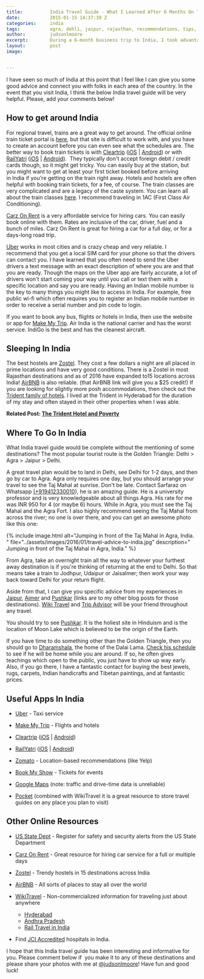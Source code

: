```yaml
---
title:			India Travel Guide - What I Learned After 6 Months On The Road
date:			2015-01-15 14:37:39 Z
categories:		india
tags:			agra, dehli, jaipur, rajasthan, recommendations, tips, travel
author:			judsonlmoore
excerpt:		During a 6-month business trip to India, I took advantage of every weekend to travel to a different corner of this beautiful and vibrant country.
layout:			post
image:			


---
```


I have seen so much of India at this point that I feel like I can give you some good advice and connect you with folks in each area of the country. In the event that you visit India, I think the below India travel guide will be very helpful. Please, add your comments below!

## How to get around India

For regional travel, trains are a great way to get around. The official online train ticket portal is [here](https://www.irctc.co.in/eticketing/loginHome.jsf), but that site is difficult to work with, and you have to create an account before you can even see what the schedules are. The better way to book train tickets is with [Cleartrip](http://www.cleartrip.com/) ([iOS](https://www.judsonlmoore.com/get/ios-cleartrip/) | [Android](https://www.judsonlmoore.com/get/android-cleartrip/)) or with [RailYatri](https://www.railyatri.in/) ([iOS](https://www.judsonlmoore.com/get/ios-railyatri/) | [Android](https://www.judsonlmoore.com/get/android-railyatri/)).  They typically don't accept foreign debit / credit cards though, so it might get tricky. You can easily buy at the station, but you might want to get at least your first ticket booked before arriving in India if you're getting on the train right away. Hotels and hostels are often helpful with booking train tickets, for a fee, of course. The train classes are very complicated and are a legacy of the caste system. You can learn all about the train classes [here](http://wikitravel.org/en/Rail_travel_in_India). I recommend traveling in 1AC (First Class Air Conditioning).

[Carz On Rent](http://www.carzonrent.com/) is a very affordable service for hiring cars. You can easily book online with them. Rates are inclusive of the car, driver, fuel and a bunch of miles. Carz On Rent is great for hiring a car for a full day, or for a days-long road trip.

[Uber](https://www.uber.com/invite/uberjudsonlmoore) works in most cities and is crazy cheap and very reliable. I recommend that you get a local SIM card for your phone so that the drivers can contact you. I have learned that you often need to send the Uber drivers a text message with an exact description of where you are and that you are ready. Though the maps on the Uber app are fairly accurate, a lot of drivers won't start coming your way until you call or text them with a specific location and say you are ready. Having an Indian mobile number is the key to many things you might like to access in India. For example, free public wi-fi which often requires you to register an Indian mobile number in order to receive a serial number and pin code to login.

If you want to book any bus, flights or hotels in India, then use the website or app for [Make My Trip](http://makemytrip.com/). Air India is the national carrier and has the worst service. IndiGo is the best and has the cleanest aircraft.

## Sleeping In India

The best hostels are [Zostel](http://zostel.com/). They cost a few dollars a night are all placed in prime locations and have very good conditions. There is a Zostel in most Rajasthan destinations and as of 2016 have expanded to15 locations across India! [AirBNB](https://www.judsonlmoore.com/get/airbnb/) is also reliable. (that AirBNB link will give you a \$25 credit!) If you are looking for slightly more posh accommodations, then check out the [Trident family of hotels](http://www.tridenthotels.com/). I lived at the Trident in Hyderabad for the duration of my stay and often stayed in their other properties when I was able.

**Related Post: [The Trident Hotel and Poverty](https://www.judsonlmoore.com/the-trident-hotel-and-poverty/)**

## Where To Go In India

What India travel guide would be complete without the mentioning of some destinations? The most popular tourist route is the Golden Triangle: Delhi > Agra > Jaipur > Delhi.

A great travel plan would be to land in Delhi, see Delhi for 1-2 days, and then go by car to Agra. Agra only requires one day, but you should arrange your travel to see the Taj Mahal at sunrise. Don't be late. Contact Sarfaraz on Whatsapp [(+919412330010](tel:%28%2B919412330010)), he is an amazing guide. He is a university professor and is very knowledgeable about all things Agra. His rate for me was INR 950 for 4 (or maybe 6) hours. While in Agra, you must see the Taj Mahal and the Agra Fort. I also highly recommend seeing the Taj Mahal from across the river; no one is over there, and you can get an awesome photo like this one:

{% include image.html alt="Jumping in front of the Taj Mahal in Agra, India. " file="../assets/images/2016/01/travel-advice-to-india.jpg" description=" Jumping in front of the Taj Mahal in Agra, India." %}

From Agra, take an overnight train all the way to whatever your furthest away destination is if you're thinking of returning at the end to Delhi. So that means take a train to Jodhpur, Udaipur or Jaisalmer; then work your way back toward Delhi for your return flight.

Aside from that, I can give you specific advice from my experiences in [Jaipur](https://www.judsonlmoore.com/jaipur/), [Ajmer](https://www.judsonlmoore.com/ajmer) and [Pushkar](https://www.judsonlmoore.com/pushkar) (links are to my other blog posts for those destinations). [Wiki Travel](http://wikitravel.org/en/Rajasthan) and [Trip Advisor](http://www.tripadvisor.in/Search?q=Rajasthan&geo=297665&pid=3826&returnTo=http%253A__2F____2F__www__2E__tripadvisor__2E__in__2F__ShowForum__2D__g297665__2D__i4566__2D__Rajasthan__2E__html) will be your friend throughout any travel.

You should try to see [Pushkar](https://www.judsonlmoore.com/pushkar). It is the holiest site in Hinduism and is the location of Moon Lake which is believed to be the origin of the Earth.

If you have time to do something other than the Golden Triangle, then you should go to [Dharamshala](https://www.judsonlmoore.com/dharamshala), the home of the Dalai Lama. [Check his schedule](http://www.dalailama.com/teachings/schedule) to see if he will be home while you are around. If so, he often gives teachings which open to the public, you just have to show up way early. Also, if you go there, I have a fantastic contact for buying the best jewels, rugs, carpets, Indian handicrafts and Tibetan paintings, and at fantastic prices.

## **Useful Apps In India**

- [Uber](https://www.uber.com/invite/uberjudsonlmoore) - Taxi service

- [Make My Trip](http://makemytrip.com) - Flights and hotels

- [Cleartrip](http://www.cleartrip.com/) ([iOS](https://www.judsonlmoore.com/get/ios-cleartrip/) | [Android](https://www.judsonlmoore.com/get/android-cleartrip/))

- [RailYatri](https://www.railyatri.in/) ([iOS](https://www.judsonlmoore.com/get/ios-railyatri/) | [Android](https://www.judsonlmoore.com/get/android-railyatri/))

- [Zomato](https://www.zomato.com/) - Location-based recommendations (like Yelp)

- [Book My Show](http://bookmyshow.com) - Tickets for events

- [Google Maps](https://www.google.com/maps) (note: traffic and drive-time data is unreliable)

- [Pocket](http://getpocket.com/a/queue/) (combined with WikiTravel it is a great resource to store travel guides on any place you plan to visit)

## **Other Online Resources**

- [US State Dept](http://travel.state.gov/) - Register for safety and security alerts from the US State Department

- [Carz On Rent](http://carzonrent.com/) - Great resource for hiring car service for a full or multiple days

- [Zostel](http://zostel.com/) - Trendy hostels in 15 destinations across India

- [AirBNB](https://www.airbnb.com/c/jmoore381?s=3&i=1%3Fs%3D26) - All sorts of places to stay all over the world

- [WikiTravel](http://wikitravel.org/) - Non-commercialized information for traveling just about anywhere

	- [Hyderabad](http://wikitravel.org/en/Hyderabad)

	* [Andhra Pradesh](http://wikitravel.org/en/Andhra_Pradesh)

	- [Rail Travel in India](http://wikitravel.org/en/Rail_travel_in_India)

* Find [JCI Accredited](http://www.jointcommissioninternational.org/about-jci/jci-accredited-organizations/?c=India) hospitals in India.

I hope that this India travel guide has been interesting and informative for you. Please comment below if  you make it to any of these destinations and please share your photos with me at [@judsonlmoore](http://twitter.com/judsonlmoore)! Have fun and good luck!
